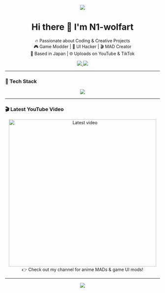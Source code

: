 <!-- プロフィールバナー -->
<p align="center">
  <img src="https://capsule-render.vercel.app/api?type=waving&color=0D1117&height=200&section=header&text=Welcome%20to%20N1-wolfart's%20GitHub!&fontSize=40&fontColor=white" />
</p>

<!-- 自己紹介 -->
<h1 align="center">Hi there 👋 I'm N1-wolfart</h1>

<p align="center">
  🔥 Passionate about Coding & Creative Projects <br />
  🎮 Game Modder | 🧠 UI Hacker | 🎬 MAD Creator <br />
  📍 Based in Japan | 🌐 Uploads on YouTube & TikTok
</p>

<!-- SNSリンク -->
<p align="center">
  <a href="https://www.youtube.com/@your_channel" target="_blank">
    <img src="https://img.shields.io/badge/YouTube-Subscribe-FF0000?style=for-the-badge&logo=youtube&logoColor=white" />
  </a>
  <a href="https://www.tiktok.com/@your_username" target="_blank">
    <img src="https://img.shields.io/badge/TikTok-Follow-000000?style=for-the-badge&logo=tiktok&logoColor=white" />
  </a>
</p>

---

### 🧰 Tech Stack
<p align="center">
  <img src="https://skillicons.dev/icons?i=js,html,css,python,figma,git,linux" />
</p>

---

### 🎬 Latest YouTube Video

<p align="center">
  <a href="https://www.youtube.com/@your_channel" target="_blank">
    <img width="480" src="https://img.youtube.com/vi/動画ID/maxresdefault.jpg" alt="Latest video" />
  </a>
  <br />
  👉 Check out my channel for anime MADs & game UI mods!
</p>

---

<!-- フッター -->
<p align="center">
  <img src="https://capsule-render.vercel.app/api?type=waving&color=0D1117&height=100&section=footer"/>
</p>
